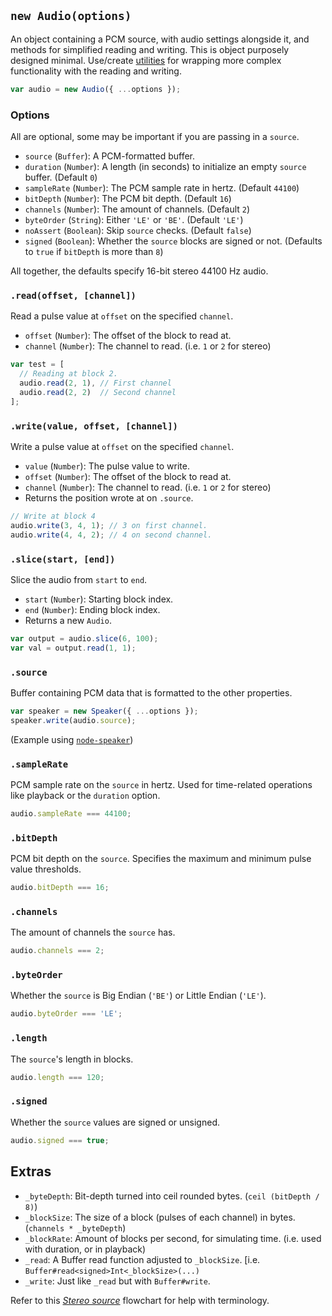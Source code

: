 ## `new Audio(options)`
An object containing a PCM source, with audio settings alongside it, and methods for simplified reading and writing.  This is object purposely designed minimal.  Use/create [utilities][npm-audiojs] for wrapping more complex functionality with the reading and writing.
```javascript
var audio = new Audio({ ...options });
```

### Options
All are optional, some may be important if you are passing in a `source`.
- `source` (`Buffer`): A PCM-formatted buffer.
- `duration` (`Number`): A length (in seconds) to initialize an empty `source` buffer. (Default `0`)
- `sampleRate` (`Number`): The PCM sample rate in hertz. (Default `44100`)
- `bitDepth` (`Number`): The PCM bit depth. (Default `16`)
- `channels` (`Number`): The amount of channels. (Default `2`)
- `byteOrder` (`String`): Either `'LE'` or `'BE'`. (Default `'LE'`)
- `noAssert` (`Boolean`): Skip `source` checks. (Default `false`)
- `signed` (`Boolean`): Whether the `source` blocks are signed or not. (Defaults to `true` if `bitDepth` is more than `8`)

All together, the defaults specify 16-bit stereo 44100 Hz audio.

### `.read(offset, [channel])`
Read a pulse value at `offset` on the specified `channel`.
- `offset` (`Number`): The offset of the block to read at.
- `channel` (`Number`): The channel to read. (i.e. `1` or `2` for stereo)

```javascript
var test = [
  // Reading at block 2.
  audio.read(2, 1), // First channel
  audio.read(2, 2)  // Second channel
];
```

### `.write(value, offset, [channel])`
Write a pulse value  at `offset` on the specified `channel`.
- `value` (`Number`): The pulse value to write.
- `offset` (`Number`): The offset of the block to read at.
- `channel` (`Number`): The channel to read. (i.e. `1` or `2` for stereo)
- Returns the position wrote at on `.source`.

```javascript
// Write at block 4
audio.write(3, 4, 1); // 3 on first channel.
audio.write(4, 4, 2); // 4 on second channel.
```

### `.slice(start, [end])`
Slice the audio from `start` to `end`.
- `start` (`Number`): Starting block index.
- `end` (`Number`): Ending block index.
- Returns a new `Audio`.

```javascript
var output = audio.slice(6, 100);
var val = output.read(1, 1);
```

### `.source`
Buffer containing PCM data that is formatted to the other properties.
```javascript
var speaker = new Speaker({ ...options });
speaker.write(audio.source);
```
(Example using [`node-speaker`][node-speaker])

### `.sampleRate`
PCM sample rate on the `source` in hertz.  Used for time-related operations like playback or the `duration` option.
```javascript
audio.sampleRate === 44100;
```

### `.bitDepth`
PCM bit depth on the `source`.  Specifies the maximum and minimum pulse value thresholds.
```javascript
audio.bitDepth === 16;
```

### `.channels`
The amount of channels the `source` has.
```javascript
audio.channels === 2;
```

### `.byteOrder`
Whether the `source` is Big Endian (`'BE'`) or Little Endian (`'LE'`).
```javascript
audio.byteOrder === 'LE';
```

### `.length`
The `source`'s length in blocks.
```javascript
audio.length === 120;
```

### `.signed`
Whether the `source` values are signed or unsigned.
```javascript
audio.signed === true;
```

## Extras
- `_byteDepth`: Bit-depth turned into ceil rounded bytes. (`ceil (bitDepth / 8)`)
- `_blockSize`: The size of a block (pulses of each channel) in bytes. (`channels * _byteDepth`)
- `_blockRate`: Amount of blocks per second, for simulating time. (i.e. used with duration, or in playback)
- `_read`: A Buffer read function adjusted to `_blockSize`.  [i.e. `Buffer#read<signed>Int<_blockSize>(...)`
- `_write`: Just like `_read` but with `Buffer#write`.

Refer to this [_Stereo source_][stereo-source] flowchart for help with terminology.

[npm-audiojs]: https://www.npmjs.com/browse/keyword/audiojs
[node-speaker]: https://github.com/tootallnate/node-speaker
[stereo-source]: flowcharts/stereo-source.svg
